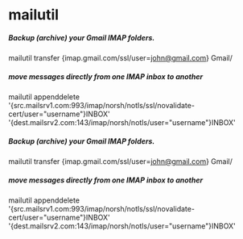 # mailutil

##### Backup (archive) your Gmail IMAP folders.

   mailutil  transfer {imap.gmail.com/ssl/user=john@gmail.com} Gmail/

##### move messages directly from one IMAP inbox to another

   mailutil  appenddelete '{src.mailsrv1.com:993/imap/norsh/notls/ssl/novalidate-cert/user="username"}INBOX' '{dest.mailsrv2.com:143/imap/norsh/notls/user="username"}INBOX'

##### Backup (archive) your Gmail IMAP folders.

   mailutil  transfer {imap.gmail.com/ssl/user=john@gmail.com} Gmail/

##### move messages directly from one IMAP inbox to another

   mailutil  appenddelete '{src.mailsrv1.com:993/imap/norsh/notls/ssl/novalidate-cert/user="username"}INBOX' '{dest.mailsrv2.com:143/imap/norsh/notls/user="username"}INBOX'
